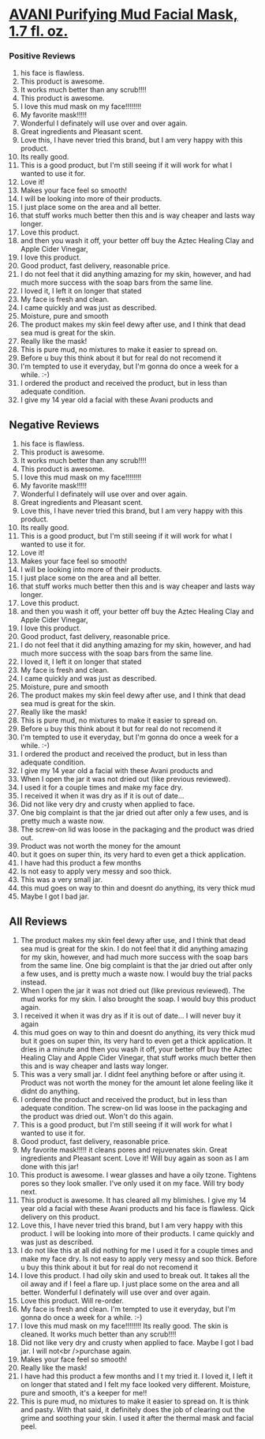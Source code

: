 # [AVANI Purifying Mud Facial Mask, 1.7 fl. oz.](https://products.checkmycream.com/products/AVANI-Purifying-Mud-Facial-Mask-1.7-fl.-oz..html)

### Positive Reviews

<ol>
      <li>his face is flawless.  </li>
      <li>This product is awesome.  </li>
      <li>It works much better than any scrub!!!!</li>
      <li>This product is awesome.</li>
      <li>I love this mud mask on my face!!!!!!!!</li>
      <li>My favorite mask!!!!!</li>
      <li>Wonderful I definately will use over and over again.</li>
      <li>Great ingredients and Pleasant scent.</li>
      <li>Love this, I have never tried this brand, but I am very happy with this product.</li>
      <li>Its really good.</li>
      <li>This is a good product, but I&#x27;m still seeing if it will work for what I wanted to use it for.</li>
      <li>Love it!  </li>
      <li>Makes your face feel so smooth!</li>
      <li>I will be looking into more of their products.</li>
      <li>I just place some on the area and all better.</li>
      <li>that stuff works much better then this and is way cheaper and lasts way longer.</li>
      <li>Love this product.</li>
      <li>and then you wash it off, your better off buy the Aztec Healing Clay and Apple Cider Vinegar,</li>
      <li>I love this product.</li>
      <li>Good product, fast delivery, reasonable price.</li>
      <li>I do not feel that it did anything amazing for my skin, however, and had much more success with the soap bars from the same line.</li>
      <li>I loved it, I left it on longer that stated</li>
      <li>My face is fresh and clean.</li>
      <li>I came quickly and was just as described.</li>
      <li>Moisture, pure and smooth</li>
      <li>The product makes my skin feel dewy after use, and I think that dead sea mud is great for the skin.</li>
      <li>Really like the mask!</li>
      <li>This is pure mud, no mixtures to make it easier to spread on.  </li>
      <li>Before u buy this think about it but for real do not recomend it</li>
      <li>I&#x27;m tempted to use it everyday, but I&#x27;m gonna do once a week for a while. :-)</li>
      <li>I ordered the product and received the product, but in less than adequate condition.  </li>
      <li>I give my 14  year old a facial with these Avani products and</li>
</ol>


<h2>Negative Reviews</h2>
<ol>
<li> his face is flawless.  </li>
<li> This product is awesome.  </li>
<li> It works much better than any scrub!!!!</li>
<li> This product is awesome.</li>
<li> I love this mud mask on my face!!!!!!!!</li>
<li> My favorite mask!!!!!</li>
<li> Wonderful I definately will use over and over again.</li>
<li> Great ingredients and Pleasant scent.</li>
<li> Love this, I have never tried this brand, but I am very happy with this product.</li>
<li> Its really good.</li>
<li> This is a good product, but I&#x27;m still seeing if it will work for what I wanted to use it for.</li>
<li> Love it!  </li>
<li> Makes your face feel so smooth!</li>
<li> I will be looking into more of their products.</li>
<li> I just place some on the area and all better.</li>
<li> that stuff works much better then this and is way cheaper and lasts way longer.</li>
<li> Love this product.</li>
<li> and then you wash it off, your better off buy the Aztec Healing Clay and Apple Cider Vinegar,</li>
<li> I love this product.</li>
<li> Good product, fast delivery, reasonable price.</li>
<li> I do not feel that it did anything amazing for my skin, however, and had much more success with the soap bars from the same line.</li>
<li> I loved it, I left it on longer that stated</li>
<li> My face is fresh and clean.</li>
<li> I came quickly and was just as described.</li>
<li> Moisture, pure and smooth</li>
<li> The product makes my skin feel dewy after use, and I think that dead sea mud is great for the skin.</li>
<li> Really like the mask!</li>
<li> This is pure mud, no mixtures to make it easier to spread on.  </li>
<li> Before u buy this think about it but for real do not recomend it</li>
<li> I&#x27;m tempted to use it everyday, but I&#x27;m gonna do once a week for a while. :-)</li>
<li> I ordered the product and received the product, but in less than adequate condition.  </li>
<li> I give my 14  year old a facial with these Avani products and</li>
<li> When I open the jar it was not dried out (like previous reviewed).</li>
<li> I used it for a couple times and make my face dry.</li>
<li> I received it when it was dry as if it is out of date...</li>
<li> Did not like very dry and crusty when applied to face.</li>
<li> One big complaint is that the jar dried out after only a few uses, and is pretty much a waste now.</li>
<li> The screw-on lid was loose in the packaging and the product was dried out.  </li>
<li> Product was not worth the money for the amount</li>
<li> but it goes on super thin, its very hard to even get a thick application.</li>
<li> I have had this product a few months</li>
<li> Is not easy to apply very messy and soo thick.</li>
<li> This was a very small jar.</li>
<li> this mud goes on way to thin and doesnt do anything, its very thick mud</li>
<li> Maybe I got I bad jar.</li>
</ol>

<h2>All Reviews</h2>

<ol>
    <li> The product makes my skin feel dewy after use, and I think that dead sea mud is great for the skin. I do not feel that it did anything amazing for my skin, however, and had much more success with the soap bars from the same line. One big complaint is that the jar dried out after only a few uses, and is pretty much a waste now. I would buy the trial packs instead.</li>
    <li> When I open the jar it was not dried out (like previous reviewed). The mud works for my skin. I also brought the soap. I would buy this product again.</li>
    <li> I received it when it was dry as if it is out of date... I will never buy it again</li>
    <li> this mud goes on way to thin and doesnt do anything, its very thick mud but it goes on super thin, its very hard to even get a thick application. It dries in a minute and then you wash it off, your better off buy the Aztec Healing Clay and Apple Cider Vinegar, that stuff works much better then this and is way cheaper and lasts way longer.</li>
    <li> This was a very small jar. I didnt feel anything before or after using it. Product was not worth the money for the amount let alone feeling like it didnt do anything.</li>
    <li> I ordered the product and received the product, but in less than adequate condition.  The screw-on lid was loose in the packaging and the product was dried out.  Won&#x27;t do this again.</li>
    <li> This is a good product, but I&#x27;m still seeing if it will work for what I wanted to use it for.</li>
    <li> Good product, fast delivery, reasonable price.</li>
    <li> My favorite mask!!!!! it cleans pores and rejuvenates skin. Great ingredients and Pleasant scent. Love it!  Will buy again as soon as I am done with this jar!</li>
    <li> This product is awesome. I wear glasses and have a oily tzone. Tightens pores so they look smaller. I&#x27;ve only used it on my face. Will try body next.</li>
    <li> This product is awesome.  It has cleared all my blimishes.  I give my 14  year old a facial with these Avani products and his face is flawless.  Qick delivery on this product.</li>
    <li> Love this, I have never tried this brand, but I am very happy with this product. I will be looking into more of their products. I came quickly and was just as described.</li>
    <li> I do not like this at all did nothing for me I used it for a couple times and make my face dry. Is not easy to apply very messy and soo thick. Before u buy this think about it but for real do not recomend it</li>
    <li> I love this product. I had oily skin and used to break out. It takes all the oil away and if I feel a flare up. I just place some on the area and all better. Wonderful I definately will use over and over again.</li>
    <li> Love this product. Will re-order.</li>
    <li> My face is fresh and clean. I&#x27;m tempted to use it everyday, but I&#x27;m gonna do once a week for a while. :-)</li>
    <li> I love this mud mask on my face!!!!!!!! Its really good. The skin is cleaned. It works much better than any scrub!!!!</li>
    <li> Did not like very dry and crusty when applied to face. Maybe I got I bad jar. I will not&lt;br /&gt;purchase again.</li>
    <li> Makes your face feel so smooth!</li>
    <li> Really like the mask!</li>
    <li> I have had this product a few months and I t my tried it.  I loved it, I left it on longer that stated and I felt my face looked very different.  Moisture, pure and smooth, it&#x27;s a keeper for me!!</li>
    <li> This is pure mud, no mixtures to make it easier to spread on.  It is think and pasty. With that said, it definitely does the job of clearing out the grime and soothing your skin.  I used it after the thermal mask and facial peel.</li>
</ol>




